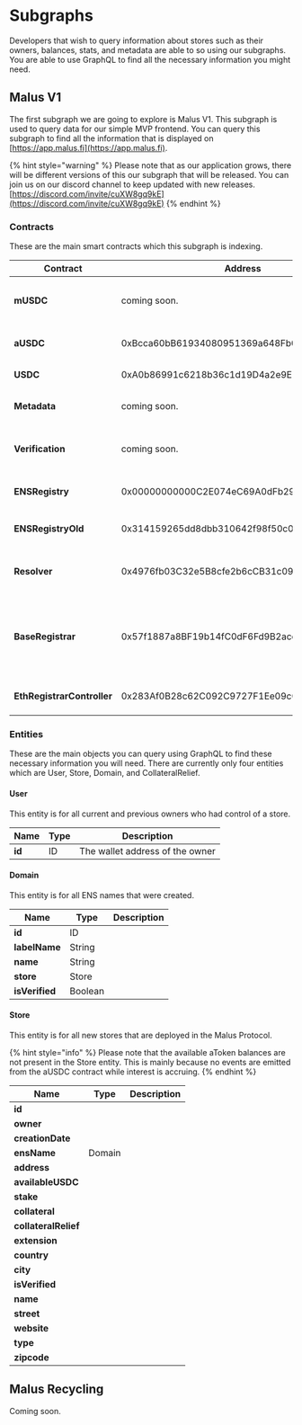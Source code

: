 # Subgraphs

Developers that wish to query information about stores such as their owners, balances, stats, and metadata are able to so using our subgraphs. You are able to use GraphQL to find all the necessary information you might need.&#x20;

## Malus V1

The first subgraph we are going to explore is Malus V1. This subgraph is used to query data for our simple MVP frontend. You can query this subgraph to find all the information that is displayed on [https://app.malus.fi](https://app.malus.fi).

{% hint style="warning" %}
Please note that as our application grows, there will be different versions of this our subgraph that will be released. You can join us on our discord channel to keep updated with new releases. [https://discord.com/invite/cuXW8gq9kE](https://discord.com/invite/cuXW8gq9kE)
{% endhint %}

### Contracts

These are the main smart contracts which this subgraph is indexing.

| Contract                   | Address                                    | Description                                                                                                                    |
| -------------------------- | ------------------------------------------ | ------------------------------------------------------------------------------------------------------------------------------ |
| **mUSDC**                  | coming soon.                               | The main contract for Malus's mUSDC token and where all stores are deployed.                                                   |
| **aUSDC**                  | 0xBcca60bB61934080951369a648Fb03DF4F96263C | The main contract for Aave's Version 2 aUSDC Token.                                                                            |
| **USDC**                   | 0xA0b86991c6218b36c1d19D4a2e9Eb0cE3606eB48 | The main contract for the USDC token.                                                                                          |
| **Metadata**               | coming soon.                               | The contract where all store's metadata gets updated.                                                                          |
| **Verification**           | coming soon.                               | The contract where verification is added and removed for all ENS names.                                                        |
| **ENSRegistry**            | 0x00000000000C2E074eC69A0dFb2997BA6C7d2e1e | The main contract for all ENS lookups and subdomain nodes.                                                                     |
| **ENSRegistryOld**         | 0x314159265dd8dbb310642f98f50c066173c1259b | The old ENS registry contract for all earlier names.                                                                           |
| **Resolver**               | 0x4976fb03C32e5B8cfe2b6cCB31c09Ba78EBaBa41 | The main contract that is the public resolver for all ENS names.                                                               |
| **BaseRegistrar**          | 0x57f1887a8BF19b14fC0dF6Fd9B2acc9Af147eA85 | The base registrar contract that is called by the EthRegistrarController to transfer ownership of a ENS name to the new owner. |
| **EthRegistrarController** | 0x283Af0B28c62C092C9727F1Ee09c02CA627EB7F5 | The main contract where all new ENS names are registered.                                                                      |





### Entities&#x20;

These are the main objects you can query using GraphQL to find these necessary information you will need. There are currently only four entities which are User, Store, Domain, and CollateralRelief.

####

#### User

This entity is for all current and previous owners who had control of a store.

| Name   | Type | Description                     |
| ------ | ---- | ------------------------------- |
| **id** | ID   | The wallet address of the owner |





#### Domain

This entity is for all ENS names that were created.

| Name           | Type    | Description |
| -------------- | ------- | ----------- |
| **id**         | ID      |             |
| **labelName**  | String  |             |
| **name**       | String  |             |
| **store**      | Store   |             |
| **isVerified** | Boolean |             |





#### Store

This entity is for all new stores that are deployed in the Malus Protocol.

{% hint style="info" %}
Please note that the available aToken balances are not present in the Store entity. This is mainly because no events are emitted from the aUSDC contract while interest is accruing.
{% endhint %}

| Name                 | Type   | Description |
| -------------------- | ------ | ----------- |
| **id**               |        |             |
| **owner**            |        |             |
| **creationDate**     |        |             |
| **ensName**          | Domain |             |
| **address**          |        |             |
| **availableUSDC**    |        |             |
| **stake**            |        |             |
| **collateral**       |        |             |
| **collateralRelief** |        |             |
| **extension**        |        |             |
| **country**          |        |             |
| **city**             |        |             |
| **isVerified**       |        |             |
| **name**             |        |             |
| **street**           |        |             |
| **website**          |        |             |
| **type**             |        |             |
| **zipcode**          |        |             |



## Malus Recycling

Coming soon.&#x20;




